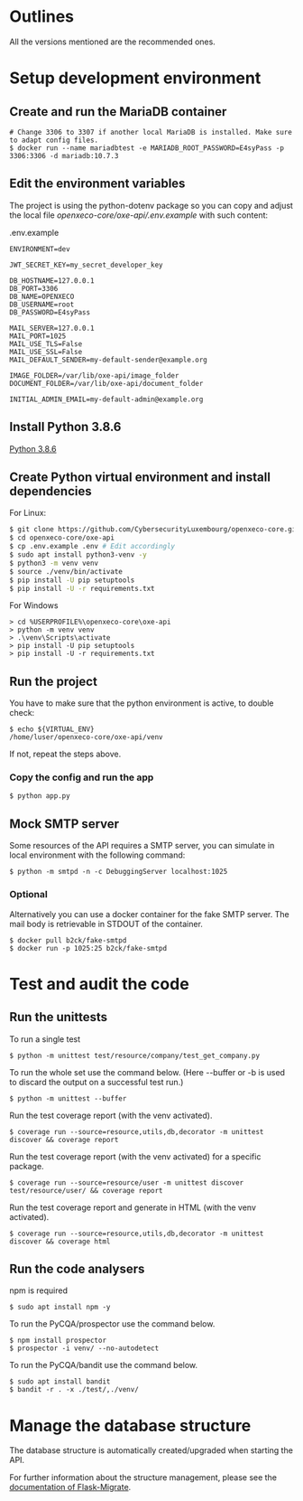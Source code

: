 # Outlines

All the versions mentioned are the recommended ones.

# Setup development environment

## Create and run the MariaDB container

```
# Change 3306 to 3307 if another local MariaDB is installed. Make sure to adapt config files.
$ docker run --name mariadbtest -e MARIADB_ROOT_PASSWORD=E4syPass -p 3306:3306 -d mariadb:10.7.3
```

## Edit the environment variables

The project is using the python-dotenv package so you can copy and adjust the local file *openxeco-core/oxe-api/.env.example* with such content:

.env.example
```
ENVIRONMENT=dev

JWT_SECRET_KEY=my_secret_developer_key

DB_HOSTNAME=127.0.0.1
DB_PORT=3306
DB_NAME=OPENXECO
DB_USERNAME=root
DB_PASSWORD=E4syPass

MAIL_SERVER=127.0.0.1
MAIL_PORT=1025
MAIL_USE_TLS=False
MAIL_USE_SSL=False
MAIL_DEFAULT_SENDER=my-default-sender@example.org

IMAGE_FOLDER=/var/lib/oxe-api/image_folder
DOCUMENT_FOLDER=/var/lib/oxe-api/document_folder

INITIAL_ADMIN_EMAIL=my-default-admin@example.org
```

## Install Python 3.8.6

[Python 3.8.6](https://www.python.org/downloads/release/python-386/)

## Create Python virtual environment and install dependencies

For Linux:

```bash
$ git clone https://github.com/CybersecurityLuxembourg/openxeco-core.git
$ cd openxeco-core/oxe-api
$ cp .env.example .env # Edit accordingly
$ sudo apt install python3-venv -y
$ python3 -m venv venv
$ source ./venv/bin/activate
$ pip install -U pip setuptools
$ pip install -U -r requirements.txt
```

For Windows

```
> cd %USERPROFILE%\openxeco-core\oxe-api
> python -m venv venv
> .\venv\Scripts\activate
> pip install -U pip setuptools
> pip install -U -r requirements.txt
```

## Run the project

You have to make sure that the python environment is active, to double check:

```
$ echo ${VIRTUAL_ENV}
/home/luser/openxeco-core/oxe-api/venv
```

If not, repeat the steps above.

### Copy the config and run the app

```
$ python app.py
```

## Mock SMTP server

Some resources of the API requires a SMTP server, you can simulate in local environment with the following command:

```
$ python -m smtpd -n -c DebuggingServer localhost:1025
```

### Optional

Alternatively you can use a docker container for the fake SMTP server. The mail body is retrievable in STDOUT of the container.

```
$ docker pull b2ck/fake-smtpd
$ docker run -p 1025:25 b2ck/fake-smtpd
```

# Test and audit the code

## Run the unittests

To run a single test

```
$ python -m unittest test/resource/company/test_get_company.py
```

To run the whole set use the command below.
(Here --buffer or -b is used to discard the output on a successful test run.)

```
$ python -m unittest --buffer
```

Run the test coverage report (with the venv activated).

```
$ coverage run --source=resource,utils,db,decorator -m unittest discover && coverage report
```

Run the test coverage report (with the venv activated) for a specific package.

```
$ coverage run --source=resource/user -m unittest discover test/resource/user/ && coverage report
```

Run the test coverage report and generate in HTML (with the venv activated).

```
$ coverage run --source=resource,utils,db,decorator -m unittest discover && coverage html
```

## Run the code analysers

npm is required

```
$ sudo apt install npm -y
```

To run the PyCQA/prospector use the command below.

```
$ npm install prospector
$ prospector -i venv/ --no-autodetect
```

To run the PyCQA/bandit use the command below.

```
$ sudo apt install bandit
$ bandit -r . -x ./test/,./venv/
```

# Manage the database structure

The database structure is automatically created/upgraded when starting the API. 

For further information about the structure management, please see the [documentation of Flask-Migrate](https://flask-migrate.readthedocs.io/en/latest/).
